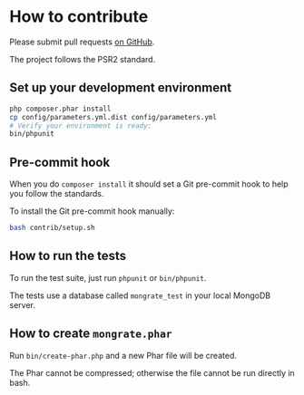 How to contribute
=================

Please submit pull requests [on GitHub](https://github.com/mongrate/mongrate/pulls).

The project follows the PSR2 standard.

## Set up your development environment

```bash
php composer.phar install
cp config/parameters.yml.dist config/parameters.yml
# Verify your environment is ready:
bin/phpunit
```

## Pre-commit hook

When you do `composer install` it should set a Git pre-commit hook to help you follow the standards.

To install the Git pre-commit hook manually:

```sh
bash contrib/setup.sh
```

## How to run the tests

To run the test suite, just run `phpunit` or `bin/phpunit`.

The tests use a database called `mongrate_test` in your local MongoDB server.

## How to create `mongrate.phar`

Run `bin/create-phar.php` and a new Phar file will be created.

The Phar cannot be compressed; otherwise the file cannot be run directly in bash.
